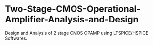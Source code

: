 # Two-Stage-CMOS-Operational-Amplifier-Analysis-and-Design
Design and Analysis of 2 stage CMOS OPAMP using LTSPICE/HSPICE Softwares.
